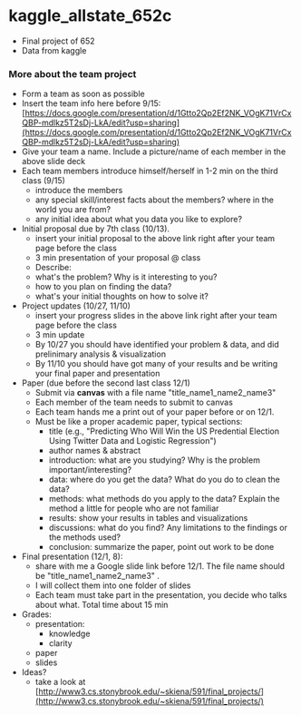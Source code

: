 # kaggle_allstate_652c
- Final  project of 652
- Data from kaggle 
### More about the team project

- Form a team as soon as possible
- Insert the team info here before 9/15: [https://docs.google.com/presentation/d/1Gtto2Qp2Ef2NK_VOgK71VrCxQBP-mdlkz5T2sDj-LkA/edit?usp=sharing](https://docs.google.com/presentation/d/1Gtto2Qp2Ef2NK_VOgK71VrCxQBP-mdlkz5T2sDj-LkA/edit?usp=sharing)
- Give your team a name. Include a picture/name of each member in the above slide deck
- Each team members introduce himself/herself in 1-2 min on the third class (9/15)
  - introduce the members
  - any special skill/interest facts about the members? where in the world you are from? 
  - any initial idea about what you data you like to explore?
- Initial proposal due by 7th class (10/13). 
  - insert your initial proposal to the above link right after your team page before the class
  - 3 min presentation of your proposal @ class
  - Describe: 
   - what's the problem? Why is it interesting to you?
   - how to you plan on finding the data?
   - what's your initial thoughts on how to solve it?
- Project updates (10/27, 11/10)
  - insert your progress slides in the above link right after your team page before the class 
  - 3 min update
  - By 10/27 you should have identified your problem & data, and did prelinimary analysis & visualization
  - By 11/10 you should have got many of your results and be writing your final paper and presentation
- Paper (due before the second last class 12/1)
  - Submit via **canvas** with a file name "title_name1_name2_name3" 
  - Each member of the team needs to submit to canvas
  - Each team hands me a print out of your paper before or on 12/1.
  - Must be like a proper academic paper, typical sections: 
    - title (e.g., "Predicting Who Will Win the US Predential Election Using Twitter Data and Logistic Regression")
    - author names & abstract 
    - introduction: what are you studying? Why is the problem important/interesting?
    - data: where do you get the data? What do you do to clean the data?
    - methods: what methods do you apply to the data? Explain the method a little for people who are not familiar
    - results: show your results in tables and visualizations
    - discussions: what do you find? Any limitations to the findings or the methods used?
    - conclusion: summarize the paper, point out work to be done
- Final presentation (12/1, 8):
  - share with me a Google slide link before 12/1. The file name should be "title_name1_name2_name3" .
  - I will collect them into one folder of slides
  - Each team must take part in the presentation, you decide who talks about what. Total time about 15 min 
- Grades:
  - presentation:
     - knowledge
     - clarity
  - paper
  - slides
- Ideas?
  - take a look at [http://www3.cs.stonybrook.edu/~skiena/591/final_projects/](http://www3.cs.stonybrook.edu/~skiena/591/final_projects/)
